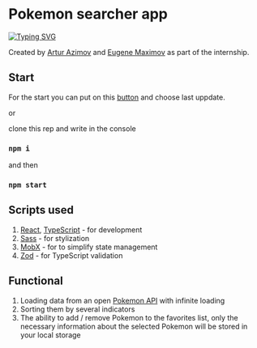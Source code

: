 # Pokemon searcher app

[![Typing SVG](https://readme-typing-svg.herokuapp.com?color=FFCB05&lines=Pokemon+are+here+%5E%5E)](https://git.io/typing-svg)

Created by [Artur Azimov](https://github.com/Gutaline) and [Eugene Maximov](https://github.com/eugeneMaximovHub) as part of the internship.

## Start

For the start you can put on this [button](https://github.com/Gutaline/pokemons/deployments/activity_log?environment=github-pages) and choose last uppdate.

or

clone this rep and write in the console

### `npm i`

and then

### `npm start`

## Scripts used

1. [React](https://github.com/facebook/react), [TypeScript](https://github.com/microsoft/TypeScript) - for development
2. [Sass](https://github.com/sass/sass) - for stylization
3. [MobX](https://github.com/mobxjs/mobx) - for to simplify state management
4. [Zod](https://github.com/colinhacks/zod) - for TypeScript validation

## Functional

1. Loading data from an open [Pokemon API](https://pokeapi.co/docs/v2) with infinite loading
2. Sorting them by several indicators
3. The ability to add / remove Pokemon to the favorites list, only the necessary information about the selected Pokemon will be stored in your local storage
